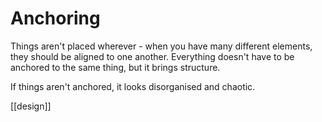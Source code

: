 # Anchoring

Things aren't placed wherever - when you have many different elements, they should be aligned to one another. Everything doesn't have to be anchored to the same thing, but it brings structure.

If things aren't anchored, it looks disorganised and chaotic.

[[design]]